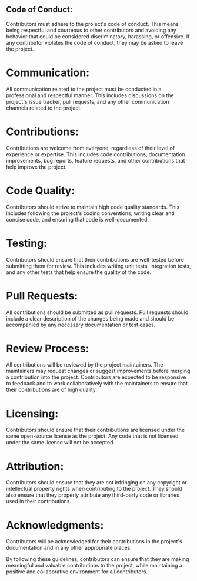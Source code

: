 ## Code of Conduct:
Contributors must adhere to the project's code of conduct. This means being respectful and courteous to other contributors and avoiding any behavior that could be considered discriminatory, harassing, or offensive. If any contributor violates the code of conduct, they may be asked to leave the project.

# Communication:
All communication related to the project must be conducted in a professional and respectful manner. This includes discussions on the project's issue tracker, pull requests, and any other communication channels related to the project.

# Contributions:
Contributions are welcome from everyone, regardless of their level of experience or expertise. This includes code contributions, documentation improvements, bug reports, feature requests, and other contributions that help improve the project.

# Code Quality:
Contributors should strive to maintain high code quality standards. This includes following the project's coding conventions, writing clear and concise code, and ensuring that code is well-documented.

# Testing:
Contributors should ensure that their contributions are well-tested before submitting them for review. This includes writing unit tests, integration tests, and any other tests that help ensure the quality of the code.

# Pull Requests:
All contributions should be submitted as pull requests. Pull requests should include a clear description of the changes being made and should be accompanied by any necessary documentation or test cases.

# Review Process:
All contributions will be reviewed by the project maintainers. The maintainers may request changes or suggest improvements before merging a contribution into the project. Contributors are expected to be responsive to feedback and to work collaboratively with the maintainers to ensure that their contributions are of high quality.

# Licensing:
Contributors should ensure that their contributions are licensed under the same open-source license as the project. Any code that is not licensed under the same license will not be accepted.

# Attribution:
Contributors should ensure that they are not infringing on any copyright or intellectual property rights when contributing to the project. They should also ensure that they properly attribute any third-party code or libraries used in their contributions.

# Acknowledgments:
Contributors will be acknowledged for their contributions in the project's documentation and in any other appropriate places.

By following these guidelines, contributors can ensure that they are making meaningful and valuable contributions to the project, while maintaining a positive and collaborative environment for all contributors.
